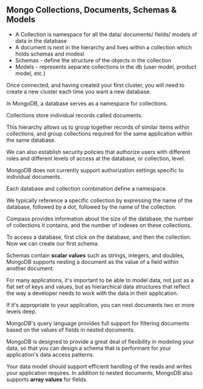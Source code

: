 ## Mongo Collections, Documents, Schemas & Models

- A Collection is namespace for all the data/ documents/ fields/ models of data in the database
- A document is next in the hierarchy and lives within a collection which holds schemas and modesl
- Schemas - define the structure of the objects in the collection
- Models - represents separate collections in the db (user model, product model, etc.)

Once connected, and having created your first cluster, you will need to create a new cluster each time you want a new database.

In MongoDB, a database serves as a namespace for collections.

Collections store individual records called documents.

This hierarchy allows us to group together records of similar items within collections, and group collections required for the same application within the same database.

We can also establish security policies that authorize users with different roles and different levels of access at the database, or collection, level.

MongoDB does not currently support authorization settings specific to individual documents.

Each database and collection combination define a namespace.

We typically reference a specific collection by expressing the name of the database, followed by a dot, followed by the name of the collection.

Compass provides information about the size of the database, the number of collections it contains, and the number of indexes on these collections.

To access a database, first click on the database, and then the collection. Now we can create our first schema.

Schemas contain **scalar values** such as strings, integers, and doubles, MongoDB supports nesting a document as the value of a field within another document.

For many applications, it's important to be able to model data, not just as a flat set of keys and values, but as hierarchical data structures that reflect the way a developer needs to work with the data in their application.

If it's appropriate to your application, you can nest documents two or more levels deep.

MongoDB's query language provides full support for filtering documents based on the values of fields in nested documents.

MongoDB is designed to provide a great deal of flexibility in modeling your data, so that you can design a schema that is performant for your application's data access patterns.

Your data model should support efficient handling of the reads and writes your application requires. In addition to nested documents, MongoDB also supports **array values** for fields.
